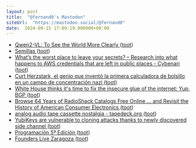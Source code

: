 ```yaml
---
layout: post
title:  "@fernand0's Mastodon"
siteUrl:  "https://mastodon.social/@fernand0"
date:  2024-09-15 17:09:19.900000+00:00
---
```

*  [Qwen2-VL: To See the World More Clearly ](https://qwenlm.github.io/blog/qwen2-vl) ([toot](https://mastodon.social/@fernand0/113142671599007765))
*  [Semillas ](https://avecesunafoto.wordpress.com/2024/09/15/semillas-4) ([toot](https://mastodon.social/@fernand0/113142649356376752))
*  [What’s the worst place to leave your secrets? – Research into what happens to AWS credentials that are left in public places - Cybenari ](https://cybenari.com/2024/08/whats-the-worst-place-to-leave-your-secrets) ([toot](https://mastodon.social/@fernand0/113142461826780083))
*  [Curt Herzstark, el genio que inventó la primera calculadora de bolsillo en un campo de concentración nazi ](https://theconversation.com/curt-herzstark-el-genio-que-invento-la-primera-calculadora-de-bolsillo-en-un-campo-de-concentracion-nazi-23173) ([toot](https://mastodon.social/@fernand0/113142334477571805))
*  [White House thinks it's time to fix the insecure glue of the internet: Yup, BGP ](https://www.theregister.com/2024/09/03/white_house_bgp_security) ([toot](https://mastodon.social/@fernand0/113141962829476357))
*  [Browse 64 Years of RadioShack Catalogs Free Online … and Revisit the History of American Consumer Electronics ](https://www.openculture.com/2024/08/browse-64-years-of-radioshack-catalogs-free-online.htm) ([toot](https://mastodon.social/@fernand0/113141248477505696))
*  [analog audio tape cassette nostalgia - tapedeck.org ](http://www.tapedeck.org) ([toot](https://mastodon.social/@fernand0/113141055910510856))
*  [YubiKeys are vulnerable to cloning attacks thanks to newly discovered side channel ](https://arstechnica.com/security/2024/09/yubikeys-are-vulnerable-to-cloning-attacks-thanks-to-newly-discovered-side-channel) ([toot](https://mastodon.social/@fernand0/113140857055220874))
*  [Programación 5ª Edición ](https://festivalvocalsaulus.com/programacion-5a-edicio) ([toot](https://mastodon.social/@fernand0/113140603475550982))
*  [Founders Live Zaragoza ](https://www.eventbrite.com/e/founders-live-zaragoza-tickets-99968926650) ([toot](https://mastodon.social/@fernand0/113140375238235346))
